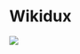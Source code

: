 Wikidux
=============

<a href="https://codeclimate.com/github/lukad03/Wikidux"><img src="https://codeclimate.com/github/lukad03/Wikidux.png" /></a>
